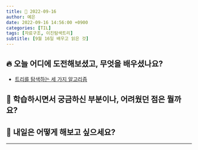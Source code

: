 ```yaml
---
title: 📸 2022-09-16
author: 예은
date: 2022-09-16 14:56:00 +0900
categories: [TIL]
tags: [자료구조, 이진탐색트리]
subtitle: [9월 16일 배우고 읽은 것]
---
```


## 🔥 오늘 어디에 도전해보셨고, 무엇을 배우셨나요?

- [트리를 탐색하는 세 가지 알고리즘](/posts/data-structure-tree-search)

## 🌊 학습하시면서 궁금하신 부분이나, 어려웠던 점은 뭘까요?

## 🌟 내일은 어떻게 해보고 싶으세요?

---
